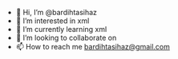 - 👋 Hi, I’m @bardihtasihaz
- 👀 I’m interested in xml
- 🌱 I’m currently learning xml
- 💞️ I’m looking to collaborate on
- 📫 How to reach me bardihtasihaz@gmail.com

<!---
bardihtasihaz/bardihtasihaz is a ✨ special ✨ repository because its `README.md` (this file) appears on your GitHub profile.
You can click the Preview link to take a look at your changes.
--->
